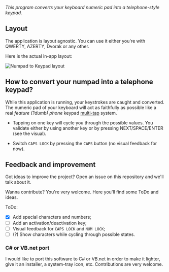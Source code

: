 *This program converts your keyboard numeric pad into a telephone-style keypad.*

## Layout
The application is layout agnostic. You can use it either you're with QWERTY, AZERTY, Dvorak or any other.

Here is the actual in-app layout:

![Numpad to Keypad layout](https://i.imgur.com/yJrBGSU.png)

## How to convert your numpad into a telephone keypad?

While this application is running, your keystrokes are caught and converted. The numeric pad of your keyboard will act as faithfully as possible like a real _feature (?dumb) phone_ keypad [multi-tap](https://en.wikipedia.org/wiki/Multi-tap) system.

* Tapping on one key will cycle you through the possible values. You validate either by using another key or by pressing NEXT/SPACE/ENTER (see the visual).

* Switch `CAPS LOCK` by pressing the `CAPS` button (no visual feedback for now).

## Feedback and improvement

Got ideas to improve the project? Open an issue on this repository and we'll talk about it.

Wanna contribute? You're very welcome. Here you'll find some ToDo and ideas.

ToDo:
- [x] Add special characters and numbers;
- [ ] Add an activation/deactivation key;
- [ ] Visual feedback for `CAPS LOCK` and `NUM LOCK`;
- [ ] (?) Show characters while cycling through possible states.

### C# or VB.net port

I would like to port this software to C# or VB.net in order to make it lighter, give it an installer, a system-tray icon, etc. Contributions are very welcome.
